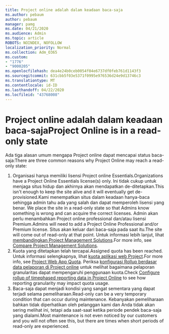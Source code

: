 ```yaml
---
title: Project online adalah dalam keadaan baca-saja
ms.author: pebaum
author: pebaum
manager: pamg
ms.date: 04/21/2020
ms.audience: Admin
ms.topic: article
ROBOTS: NOINDEX, NOFOLLOW
localization_priority: Normal
ms.collection: Adm_O365
ms.custom:
- "1776"
- "9000205"
ms.openlocfilehash: dea4e24b0ceb0054f04e6737df0feb761d1143f3
ms.sourcegitcommit: 631cbb5f03e5371f0995e976536d24e9d13746c3
ms.translationtype: MT
ms.contentlocale: id-ID
ms.lasthandoff: 04/22/2020
ms.locfileid: "43768008"
---
```

# <a name="project-online-is-in-a-read-only-state"></a><span data-ttu-id="9e766-102">Project online adalah dalam keadaan baca-saja</span><span class="sxs-lookup"><span data-stu-id="9e766-102">Project Online is in a read-only state</span></span>

<span data-ttu-id="9e766-103">Ada tiga alasan umum mengapa Project online dapat mencapai status baca-saja:</span><span class="sxs-lookup"><span data-stu-id="9e766-103">There are three common reasons why Project Online may reach a read-only state:</span></span>

1. <span data-ttu-id="9e766-104">Organisasi hanya memiliki lisensi Project online Essentials.</span><span class="sxs-lookup"><span data-stu-id="9e766-104">Organizations have a Project Online Essentials license(s) only.</span></span> <span data-ttu-id="9e766-105">Ini tidak cukup untuk menjaga situs hidup dan akhirnya akan mendapatkan de-ditetapkan.</span><span class="sxs-lookup"><span data-stu-id="9e766-105">This isn't enough to keep the site alive and it will eventually get de-provisioned.</span></span><span data-ttu-id="9e766-106">Kami menempatkan situs dalam keadaan hanya-baca sehingga admin tahu ada yang salah dan dapat memperoleh lisensi yang benar.</span><span class="sxs-lookup"><span data-stu-id="9e766-106"> We place the site in a read-only state so that Admins know something is wrong and can acquire the correct licenses.</span></span> <span data-ttu-id="9e766-107">Admin akan perlu menambahkan Project online professional dan/atau lisensi Premium.</span><span class="sxs-lookup"><span data-stu-id="9e766-107">Admins will need to add a Project Online Professional and/or Premium license.</span></span> <span data-ttu-id="9e766-108">Situs akan keluar dari baca-saja pada saat itu.</span><span class="sxs-lookup"><span data-stu-id="9e766-108">The site will come out of read-only at that point.</span></span> <span data-ttu-id="9e766-109">Untuk informasi lebih lanjut, lihat [membandingkan Project Management Solutions](https://products.office.com/project/compare-microsoft-project-management-software?tab=1).</span><span class="sxs-lookup"><span data-stu-id="9e766-109">For more info, see [Compare Project Management Solutions](https://products.office.com/project/compare-microsoft-project-management-software?tab=1).</span></span>
2. <span data-ttu-id="9e766-110">Kuota yang ditetapkan telah tercapai.</span><span class="sxs-lookup"><span data-stu-id="9e766-110">Assigned quota has been reached.</span></span> <span data-ttu-id="9e766-111">Untuk informasi selengkapnya, lihat [kuota aplikasi web Project](https://docs.microsoft.com/projectonline/tune-project-online-performance#project-web-app-quota).</span><span class="sxs-lookup"><span data-stu-id="9e766-111">For more info, see [Project Web App Quota](https://docs.microsoft.com/projectonline/tune-project-online-performance#project-web-app-quota).</span></span> <span data-ttu-id="9e766-112">Periksa [konfigurasi Rollup berdasar data pelaporan di Project online](https://docs.microsoft.com/ProjectOnline/configure-rollup-of-timephased-reporting-data-in-project-online) untuk melihat bagaimana pelaporan granularitas dapat mempengaruhi penggunaan kuota.</span><span class="sxs-lookup"><span data-stu-id="9e766-112">Check [Configure rollup of timephased reporting data in Project Online](https://docs.microsoft.com/ProjectOnline/configure-rollup-of-timephased-reporting-data-in-project-online) to see how reporting granularity may impact quota usage.</span></span>
3. <span data-ttu-id="9e766-113">Baca-saja dapat menjadi kondisi yang sangat sementara yang dapat terjadi selama pemeliharaan.</span><span class="sxs-lookup"><span data-stu-id="9e766-113">Read-only can be a very temporary condition that can occur during maintenance.</span></span> <span data-ttu-id="9e766-114">Kebanyakan pemeliharaan bahkan tidak diperhatikan oleh pelanggan kami dan Anda tidak akan sering melihat ini, tetapi ada saat-saat ketika periode pendek baca-saja yang dialami.</span><span class="sxs-lookup"><span data-stu-id="9e766-114">Most maintenance is not even noticed by our customers and you will not often see this, but there are times when short periods of read-only are experienced.</span></span>
